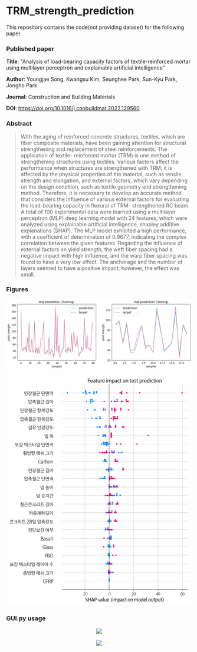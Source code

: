 # TRM_strength_prediction

This repository contains the code(not providing dataset) for the following paper.
### Published paper
**Title**: "Analysis of load-bearing capacity factors of textile-reinforced mortar using multilayer perceptron and explainable artificial intelligence"

**Author**: Youngjae Song, Kwangsu Kim, Seunghee Park, Sun-Kyu Park, Jongho Park

**Journal**: Construction and Building Materials

**DOI**: https://doi.org/10.1016/j.conbuildmat.2022.129560

### Abstract
>With the aging of reinforced concrete structures, textiles, which are fiber composite materials, have been gaining attention for structural strengthening and replacement of steel reinforcements. The application of textile- reinforced mortar (TRM) is one method of strengthening structures using textiles. Various factors affect the performance when structures are strengthened with TRM; it is affected by the physical properties of the material, such as tensile strength and elongation, and external factors, which vary depending on the design condition, such as textile geometry and strengthening method. Therefore, it is necessary to develop an accurate method that considers the influence of various external factors for evaluating the load-bearing capacity in flexural of TRM- strengthened RC beam. A total of 100 experimental data were learned using a multilayer perceptron (MLP) deep learning model with 24 features, which were analyzed using explainable artificial intelligence, shapley additive explanations (SHAP). The MLP model exhibited a high performance, with a coefficient of determination of 0.9677, indicating the complex correlation between the given features. Regarding the influence of external factors on yield strength, the weft fiber spacing had a negative impact with high influence, and the warp fiber spacing was found to have a very low effect. The anchorage and the number of layers seemed to have a positive impact; however, the effect was small.

### Figures
<p align="center">
<img src="output/train_test_eval.png" width="1000px"/>
</p>

<p align="center">
<img src="output/shap_plot.png" width="500px"/>
</p>

### GUI.py usage
<p align="center">
<img src="output/제원설명.png" width="500px"/>
</p>
<p align="center">
<img src="output/사용장면.png" width="500px"/>
</p>







